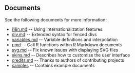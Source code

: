 ## Documents

See the following documents for more information:

* [i18n.md](i18n.md) -- Using internationalization features
* [div.md](div.md) -- Extended syntax for fenced divs
* [variables.md](variables.md) -- Variable definitions and interpolation
* [r.md](r.md) -- Call R functions within R Markdown documents
* [svg.md](svg.md) -- Fix known issues with displaying SVG files
* [skins.md](skins.md) -- Describes how to customize the user interface
* [credits.md](credits.md) -- Thanks to authors of contributing projects
* [samples](samples) -- Contains example documents

